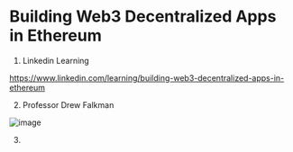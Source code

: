 # Building Web3 Decentralized Apps in Ethereum #

1. Linkedin Learning

https://www.linkedin.com/learning/building-web3-decentralized-apps-in-ethereum

2. Professor Drew Falkman

![image](https://user-images.githubusercontent.com/42863568/203422162-92775b38-e03b-41b6-971a-7763182fbef4.png)

3. 

